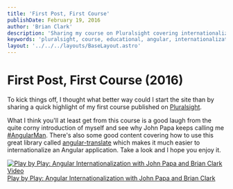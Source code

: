 ```yaml
---
title: 'First Post, First Course'
publishDate: February 19, 2016
author: 'Brian Clark'
description: 'Sharing my course on Pluralsight covering internationalization in Angular'
keywords: 'pluralsight, course, educational, angular, internationalization, angular.js, i18n, localization'
layout: '../../../layouts/BaseLayout.astro'
---
```


# First Post, First Course (2016)

To kick things off, I thought what better way could I start the site than by sharing a quick highlight of my first course published on [Pluralsight](https://app.pluralsight.com).

What I think you'll at least get from this course is a good laugh from the quite corny introduction of myself and see why John Papa keeps calling me [#AngularMan](https://twitter.com/John_Papa/status/652627547377811456). There's also some good content covering how to use this great library called [angular-translate](https://angular-translate.github.io/) which makes it much easier to internationalize an Angular application. Take a look and I hope you enjoy it.

<a href="http://jpapa.me/pbpngi18n">
    <img class="post-image" src="/assets/old-posts/img/pbp-angular-i18n.png" alt="Play by Play: Angular Internationalization with John Papa and Brian Clark Video">
</a>
<div class="center">
    <a href="http://jpapa.me/pbpngi18n" class="caption">
        Play by Play: Angular Internationalization with John Papa and Brian Clark
    </a>
</div>
